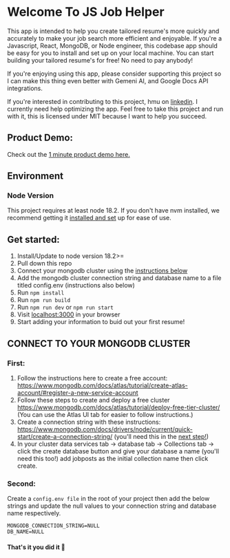 # Welcome To JS Job Helper
This app is intended to help you create tailored resume's more quickly and accurately to make your job search more efficient and enjoyable. If you're a Javascript, React, MongoDB, or Node engineer, this codebase app should be easy for you to install and set up on your local machine. You can start building your tailored resume's for free! No need to pay anybody!

If you're enjoying using this app, please consider supporting this project so I can make this thing even better with Gemeni AI, and Google Docs API integrations.

If you're interested in contributing to this project, hmu on [linkedin](https://www.linkedin.com/in/ryan-duer/). I currently need help optimizing the app. Feel free to take this project and run with it, this is licensed under MIT because I want to help you succeed.

## Product Demo:
Check out the [1 minute product demo here.](https://www.canva.com/design/DAGK1wvwwQI/9_J_b3jBfu8PgU9jNXiVjQ/watch?utm_content=DAGK1wvwwQI&utm_campaign=designshare&utm_medium=link&utm_source=editor)

## Environment

### Node Version
This project requires at least node 18.2. If you don't have nvm installed, we recommend getting it [installed and set](https://www.freecodecamp.org/news/node-version-manager-nvm-install-guide/) up for ease of use.

## Get started:
1. Install/Update to node version 18.2>=
2. Pull down this repo
3. Connect your mongodb cluster using the [instructions below](https://github.com/ryanAllMad/js-job-helper?tab=readme-ov-file#connect-to-your-mongodb-cluster)
4. Add the mongodb cluster connection string and database name to a file titled config.env (instructions also below)
5. Run `npm install`
6. Run `npm run build`
7. Run `npm run dev` or `npm run start`
8. Visit [localhost:3000](http://localhost:3000/) in your browser
9. Start adding your information to buid out your first resume!


## CONNECT TO YOUR MONGODB CLUSTER
### First:
1. Follow the instructions here to create a free account: https://www.mongodb.com/docs/atlas/tutorial/create-atlas-account/#register-a-new-service-account
2. Follow these steps to create and deploy a free cluster https://www.mongodb.com/docs/atlas/tutorial/deploy-free-tier-cluster/ (You can use the Atlas UI tab for easier to follow instructions.)
3. Create a connection string with these instructions: https://www.mongodb.com/docs/drivers/node/current/quick-start/create-a-connection-string/ (you'll need this in the [next step!](https://github.com/ryanAllMad/js-job-helper?tab=readme-ov-file#connect-to-your-mongodb-cluster))
4. In your cluster data services tab -> database tab -> Collections tab -> click the create database button and give your database a name (you'll need this too!) add jobposts as the initial collection name then click create.

### Second:
Create a `config.env file` in the root of your project then add the below strings and update the null values to your connection string and database name respectively.

```
MONGODB_CONNECTION_STRING=NULL
DB_NAME=NULL
```

#### That's it you did it :tada:
